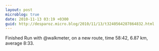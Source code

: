 ```yaml
---
layout: post
microblog: true
date: 2010-11-13 03:19 +0300
guid: http://desparoz.micro.blog/2010/11/13/t3240564287864832.html
---
```

Finished Run with @walkmeter, on a new route, time 58:42, 6.87 km, average 8:33.
